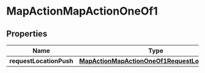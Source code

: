 

# MapActionMapActionOneOf1


## Properties

| Name | Type | Description | Notes |
|------------ | ------------- | ------------- | -------------|
|**requestLocationPush** | [**MapActionMapActionOneOf1RequestLocationPush**](MapActionMapActionOneOf1RequestLocationPush.md) |  |  |




